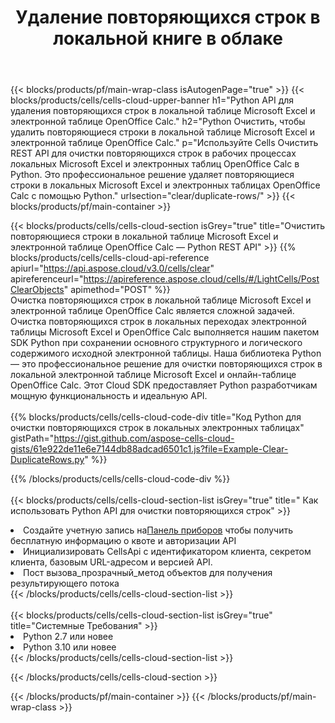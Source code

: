 ﻿---
title:  Удаление повторяющихся строк в локальной книге в облаке
description: Облачные API и SDK для удаления повторяющихся строк в Microsoft Excel и OpenOffice Calc. Очистите повторяющиеся строки в локальных электронных таблицах с помощью облака Cells API. SDK поддерживает различные языки разработки. Среди них Android, C#, Go, Java, NodeJS, Perl, PHP, Python, Ruby и swift.
url: /ru/python/clear/duplicate-rows/
---
{{< blocks/products/pf/main-wrap-class isAutogenPage="true" >}}
{{< blocks/products/cells/cells-cloud-upper-banner h1="Python API для удаления повторяющихся строк в локальной таблице Microsoft Excel и электронной таблице OpenOffice Calc." h2="Python Очистить, чтобы удалить повторяющиеся строки в локальной таблице Microsoft Excel и электронной таблице OpenOffice Calc." p="Используйте Cells Очистить REST API для очистки повторяющихся строк в рабочих процессах локальных Microsoft Excel и электронных таблиц OpenOffice Calc в Python. Это профессиональное решение удаляет повторяющиеся строки в локальных Microsoft Excel и электронных таблицах OpenOffice Calc с помощью Python." urlsection="clear/duplicate-rows/" >}}
{{< blocks/products/pf/main-container >}}

{{< blocks/products/cells/cells-cloud-section isGrey="true" title="Очистить повторяющиеся строки в локальной таблице Microsoft Excel и электронной таблице OpenOffice Calc — Python REST API" >}}
{{% blocks/products/cells/cells-cloud-api-reference apiurl="https://api.aspose.cloud/v3.0/cells/clear" apireferenceurl="https://apireference.aspose.cloud/cells/#/LightCells/PostClearObjects" apimethod="POST" %}}
<br/>
Очистка повторяющихся строк в локальной таблице Microsoft Excel и электронной таблице OpenOffice Calc является сложной задачей. Очистка повторяющихся строк в локальных переходах электронной таблицы Microsoft Excel и OpenOffice Calc выполняется нашим пакетом SDK Python при сохранении основного структурного и логического содержимого исходной электронной таблицы. Наша библиотека Python — это профессиональное решение для очистки повторяющихся строк в локальной электронной таблице Microsoft Excel и онлайн-таблице OpenOffice Calc. Этот Cloud SDK предоставляет Python разработчикам мощную функциональность и идеальную API.
<br/>
<br/>
{{% blocks/products/cells/cells-cloud-code-div title="Код Python для очистки повторяющихся строк в локальных электронных таблицах" gistPath="https://gist.github.com/aspose-cells-cloud-gists/61e922de11e6e7144db88adcad6501c1.js?file=Example-Clear-DuplicateRows.py" %}}
  
{{% /blocks/products/cells/cells-cloud-code-div %}}
<br/>
<br/>
{{< blocks/products/cells/cells-cloud-section-list isGrey="true" title=" Как использовать Python API для очистки повторяющихся строк" >}}
<li> Создайте учетную запись на<a href="https://dashboard.aspose.cloud/">Панель приборов</a> чтобы получить бесплатную информацию о квоте и авторизации API</li>
<li>Инициализировать CellsApi с идентификатором клиента, секретом клиента, базовым URL-адресом и версией API.</li>
<li>Пост вызова_прозрачный_метод объектов для получения результирующего потока</li>
{{< /blocks/products/cells/cells-cloud-section-list >}}
<br/>
<br/>
{{< blocks/products/cells/cells-cloud-section-list isGrey="true" title="Системные Требования" >}}
<li>Python 2.7 или новее</li>
<li>Python 3.10 или новее</li>
{{< /blocks/products/cells/cells-cloud-section-list >}}

{{< /blocks/products/cells/cells-cloud-section >}}

{{< /blocks/products/pf/main-container >}}
{{< /blocks/products/pf/main-wrap-class >}}
